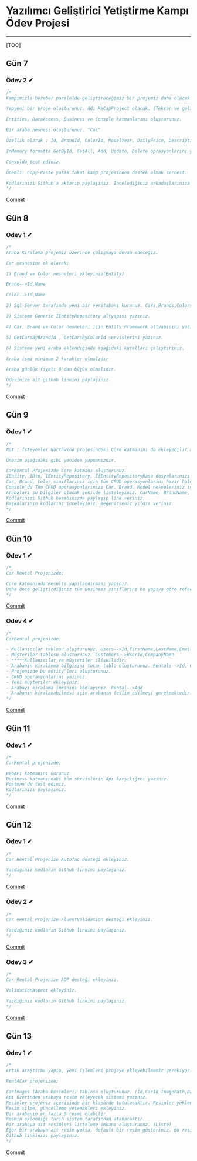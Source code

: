 # Yazılımcı Geliştirici Yetiştirme Kampı Ödev Projesi

------

[TOC]

## Gün 7 

### Ödev 2 ✔

```csharp
/* 
Kampımızla beraber paralelde geliştireceğimiz bir projemiz daha olacak. Araba kiralama sistemi yazıyoruz.

Yepyeni bir proje oluşturunuz. Adı ReCapProject olacak. (Tekrar ve geliştirme projesi)

Entities, DataAccess, Business ve Console katmanlarını oluşturunuz.

Bir araba nesnesi oluşturunuz. "Car"

Özellik olarak : Id, BrandId, ColorId, ModelYear, DailyPrice, Description alanlarını ekleyiniz. (Brand = Marka)

InMemory formatta GetById, GetAll, Add, Update, Delete oprasyonlarını yazınız.

Consolda test ediniz.

Önemli: Copy-Paste yasak fakat kamp projesinden destek almak serbest.

Kodlarınızı Github'a aktarıp paylaşınız. İncelediğiniz arkadaşlarınıza yıldız vermeyi unutmayınız. 
*/
```

[Commit](https://github.com/berkctezc/FinalProjectRecap/commit/ad7f2f932fdf77db02d4dcb750f9bb2c663b8d5a)

## Gün 8 

### Ödev 1 ✔

```c#
/*
Araba Kiralama projemiz üzerinde çalışmaya devam edeceğiz.

Car nesnesine ek olarak;

1) Brand ve Color nesneleri ekleyiniz(Entity)

Brand-->Id,Name

Color-->Id,Name

2) Sql Server tarafında yeni bir veritabanı kurunuz. Cars,Brands,Colors tablolarını oluşturunuz. (Araştırma)

3) Sisteme Generic IEntityRepository altyapısı yazınız.

4) Car, Brand ve Color nesneleri için Entity Framework altyapısını yazınız.

5) GetCarsByBrandId , GetCarsByColorId servislerini yazınız.

6) Sisteme yeni araba eklendiğinde aşağıdaki kuralları çalıştırınız.

Araba ismi minimum 2 karakter olmalıdır

Araba günlük fiyatı 0'dan büyük olmalıdır.

Ödevinize ait github linkini paylaşınız.
*/
```

[Commit](https://github.com/berkctezc/FinalProjectRecap/commit/a0a15887ec6b98d8e7bb7cbeeb2bdd4cab223a49)

## Gün 9 

### Ödev 1 ✔

```c#
/*
Not : İsteyenler Northwind projesindeki Core katmanını da ekleyebilir ama pekiştirmek için yeniden yazmanızı öneririm. Bu şekilde yapmak isteyenler CarRental/Solution Explorer Sağ Tık / Add /Existing Project/ Northwind içindeki Core klasöründe Core.csproj dosyasını ekleyebilirler. Bu şekilde yapanlar aşağıdaki 3. adımdan devam edebilirler.

Önerim aşağıdaki gibi yeniden yapmanızdır.

CarRental Projenizde Core katmanı oluşturunuz.
IEntity, IDto, IEntityRepository, EfEntityRepositoryBase dosyalarınızı 9. gün dersindeki gibi oluşturup ekleyiniz.
Car, Brand, Color sınıflarınız için tüm CRUD operasyonlarını hazır hale getiriniz.
Console'da Tüm CRUD operasyonlarınızı Car, Brand, Model nesneleriniz için test ediniz. GetAll, GetById, Insert, Update, Delete.
Arabaları şu bilgiler olacak şekilde listeleyiniz. CarName, BrandName, ColorName, DailyPrice. (İpucu : IDto oluşturup 3 tabloya join yazınız)
Kodlarınızı Github hesabınızda paylaşıp link veriniz.
Başkalarının kodlarını inceleyiniz. Beğenirseniz yıldız veriniz.
*/
```

[Commit](https://github.com/berkctezc/FinalProjectRecap/commit/185c97f49f08cefa242e6efacf33dfef497dce74)

## Gün 10 

### Ödev 1 ✔

```c#
/*
Car Rental Projenizde;

Core katmanında Results yapılandırması yapınız.
Daha önce geliştirdiğiniz tüm Business sınıflarını bu yapıya göre refactor (kodu iyileştirme) ediniz.
*/
```

[Commit](https://github.com/berkctezc/FinalProjectRecap/commit/a07c70c9f9de71cc31d1ad3b7851f67236aac528)

### Ödev 4 ✔

```csharp
/*
CarRental projenizde;

- Kullanıcılar tablosu oluşturunuz. Users-->Id,FirstName,LastName,Email,Password
- Müşteriler tablosu oluşturunuz. Customers-->UserId,CompanyName
- *****Kullanıcılar ve müşteriler ilişkilidir.
- Arabanın kiralanma bilgisini tutan tablo oluşturunuz. Rentals-->Id, CarId, CustomerId, RentDate(Kiralama Tarihi), ReturnDate(Teslim Tarihi). Araba teslim edilmemişse ReturnDate null'dır.
- Projenizde bu entity'leri oluşturunuz.
- CRUD operasyonlarını yazınız.
- Yeni müşteriler ekleyiniz.
- Arabayı kiralama imkanını kodlayınız. Rental-->Add
- Arabanın kiralanabilmesi için arabanın teslim edilmesi gerekmektedir.
*/
```

[Commit](https://github.com/berkctezc/FinalProjectRecap/commit/85df9ae03a636b6241b5b325804cf767581433db)

## Gün 11

### Ödev 1 ✔

```c#
/*
CarRental projenizde;

WebAPI katmanını kurunuz.
Business katmanındaki tüm servislerin Api karşılığını yazınız.
Postman'de test ediniz.
Kodlarınızı paylaşınız.
*/
```

[Commit](https://github.com/berkctezc/FinalProjectRecap/commit/153f788c92e4ca1d43bfa91e748447708697c1d3)

## Gün 12

### Ödev 1 ✔

```csharp
/*
Car Rental Projenize Autofac desteği ekleyiniz.

Yazdığınız kodların Github linkini paylaşınız.
*/
```

[Commit](https://github.com/berkctezc/FinalProjectRecap/commit/af249f2f639219a111d824f00cfff6b994530b59)

### Ödev 2 ✔

```csharp
/*
Car Rental Projenize FluentValidation desteği ekleyiniz.

Yazdığınız kodların Github linkini paylaşınız.
*/
```

[Commit](https://github.com/berkctezc/FinalProjectRecap/commit/a1bcd20b553bc8b8e0a245ddfbe00894c47bbd5c)

### Ödev 3 ✔

```csharp
/*
Car Rental Projenize AOP desteği ekleyiniz.

ValidationAspect ekleyiniz.

Yazdığınız kodların Github linkini paylaşınız.
*/
```

[Commit](https://github.com/berkctezc/FinalProjectRecap/commit/99612f39ad9c61962881be4f68019bc5541f73a1)

## Gün 13

### Ödev 1 ✔

```csharp
/*
Artık araştırma yapıp, yeni işlemleri projeye ekleyebilmemiz gerekiyor.

RentACar projenizde;

CarImages (Araba Resimleri) tablosu oluşturunuz. (Id,CarId,ImagePath,Date) Bir arabanın birden fazla resmi olabilir.
Api üzerinden arabaya resim ekleyecek sistemi yazınız.
Resimler projeniz içerisinde bir klasörde tutulacaktır. Resimler yüklendiği isimle değil, kendi vereceğiniz GUID ile dosyalanacaktır.
Resim silme, güncelleme yetenekleri ekleyiniz.
Bir arabanın en fazla 5 resmi olabilir.
Resmin eklendiği tarih sistem tarafından atanacaktır.
Bir arabaya ait resimleri listeleme imkanı oluşturunuz. (Liste)
Eğer bir arabaya ait resim yoksa, default bir resim gösteriniz. Bu resim şirket logonuz olabilir. (Tek elemanlı liste)
Github linkinizi paylaşınız.
*/
```

[Commit](https://github.com/berkctezc/FinalProjectRecap/commit/e2869b32515cfb3a1d431a6675c59aa0e67894f9)